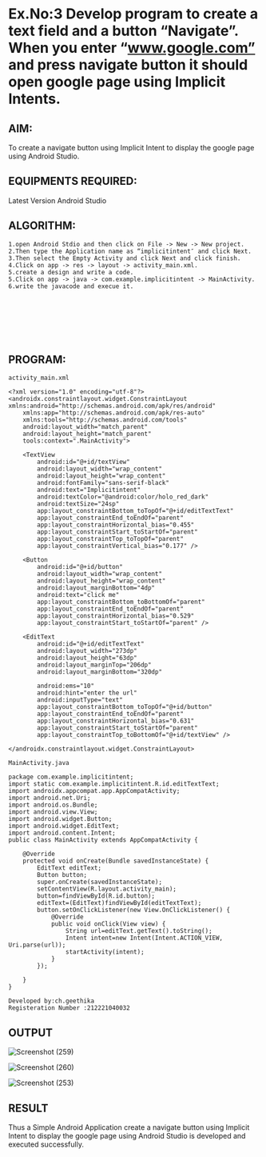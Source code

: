 # Ex.No:3 Develop program to create a text field and a button “Navigate”. When you enter “www.google.com” and press navigate button it should open google page using Implicit Intents.


## AIM:

To create a navigate button using Implicit Intent to display the google page using Android Studio.

## EQUIPMENTS REQUIRED:

Latest Version Android Studio

## ALGORITHM:
```
1.open Android Stdio and then click on File -> New -> New project.
2.Then type the Application name as “implicitintent″ and click Next. 
3.Then select the Empty Activity and click Next and click finish.
4.Click on app -> res -> layout -> activity_main.xml.
5.create a design and write a code.
5.Click on app -> java -> com.example.implicitintent -> MainActivity.
6.write the javacode and execue it.








```



## PROGRAM:
```
activity_main.xml

<?xml version="1.0" encoding="utf-8"?>
<androidx.constraintlayout.widget.ConstraintLayout xmlns:android="http://schemas.android.com/apk/res/android"
    xmlns:app="http://schemas.android.com/apk/res-auto"
    xmlns:tools="http://schemas.android.com/tools"
    android:layout_width="match_parent"
    android:layout_height="match_parent"
    tools:context=".MainActivity">

    <TextView
        android:id="@+id/textView"
        android:layout_width="wrap_content"
        android:layout_height="wrap_content"
        android:fontFamily="sans-serif-black"
        android:text="Implicitintent"
        android:textColor="@android:color/holo_red_dark"
        android:textSize="24sp"
        app:layout_constraintBottom_toTopOf="@+id/editTextText"
        app:layout_constraintEnd_toEndOf="parent"
        app:layout_constraintHorizontal_bias="0.455"
        app:layout_constraintStart_toStartOf="parent"
        app:layout_constraintTop_toTopOf="parent"
        app:layout_constraintVertical_bias="0.177" />

    <Button
        android:id="@+id/button"
        android:layout_width="wrap_content"
        android:layout_height="wrap_content"
        android:layout_marginBottom="4dp"
        android:text="click me"
        app:layout_constraintBottom_toBottomOf="parent"
        app:layout_constraintEnd_toEndOf="parent"
        app:layout_constraintHorizontal_bias="0.529"
        app:layout_constraintStart_toStartOf="parent" />

    <EditText
        android:id="@+id/editTextText"
        android:layout_width="273dp"
        android:layout_height="63dp"
        android:layout_marginTop="206dp"
        android:layout_marginBottom="320dp"

        android:ems="10"
        android:hint="enter the url"
        android:inputType="text"
        app:layout_constraintBottom_toTopOf="@+id/button"
        app:layout_constraintEnd_toEndOf="parent"
        app:layout_constraintHorizontal_bias="0.631"
        app:layout_constraintStart_toStartOf="parent"
        app:layout_constraintTop_toBottomOf="@+id/textView" />

</androidx.constraintlayout.widget.ConstraintLayout>

MainActivity.java

package com.example.implicitintent;
import static com.example.implicitintent.R.id.editTextText;
import androidx.appcompat.app.AppCompatActivity;
import android.net.Uri;
import android.os.Bundle;
import android.view.View;
import android.widget.Button;
import android.widget.EditText;
import android.content.Intent;
public class MainActivity extends AppCompatActivity {

    @Override
    protected void onCreate(Bundle savedInstanceState) {
        EditText editText;
        Button button;
        super.onCreate(savedInstanceState);
        setContentView(R.layout.activity_main);
        button=findViewById(R.id.button);
        editText=(EditText)findViewById(editTextText);
        button.setOnClickListener(new View.OnClickListener() {
            @Override
            public void onClick(View view) {
                String url=editText.getText().toString();
                Intent intent=new Intent(Intent.ACTION_VIEW, Uri.parse(url));
                startActivity(intent);
            }
        });

    }
}

Developed by:ch.geethika
Registeration Number :212221040032

```

## OUTPUT
![Screenshot (259)](https://github.com/chgeethika/Mobile-Application-Development/assets/142209368/afba11b9-d399-41dc-ace4-acae3f4f88f8)

![Screenshot (260)](https://github.com/chgeethika/Mobile-Application-Development/assets/142209368/9c6422bd-f0ad-4625-9a3a-9ee13430a219)

![Screenshot (253)](https://github.com/chgeethika/Mobile-Application-Development/assets/142209368/6e170046-b5f7-4a9f-9d69-4c856428c8d0)

## RESULT
Thus a Simple Android Application create a navigate button using Implicit Intent to display the google page using Android Studio is developed and executed successfully.


